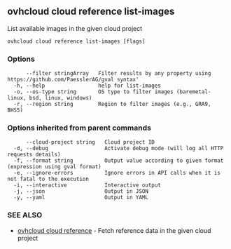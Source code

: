 ## ovhcloud cloud reference list-images

List available images in the given cloud project

```
ovhcloud cloud reference list-images [flags]
```

### Options

```
      --filter stringArray   Filter results by any property using https://github.com/PaesslerAG/gval syntax'
  -h, --help                 help for list-images
  -o, --os-type string       OS type to filter images (baremetal-linux, bsd, linux, windows)
  -r, --region string        Region to filter images (e.g., GRA9, BHS5)
```

### Options inherited from parent commands

```
      --cloud-project string   Cloud project ID
  -d, --debug                  Activate debug mode (will log all HTTP requests details)
  -f, --format string          Output value according to given format (expression using gval format)
  -e, --ignore-errors          Ignore errors in API calls when it is not fatal to the execution
  -i, --interactive            Interactive output
  -j, --json                   Output in JSON
  -y, --yaml                   Output in YAML
```

### SEE ALSO

* [ovhcloud cloud reference](ovhcloud_cloud_reference.md)	 - Fetch reference data in the given cloud project

